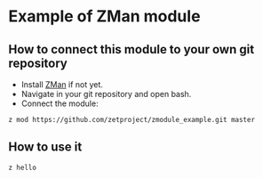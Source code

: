 # Example of ZMan module
## How to connect this module to your own git repository
* Install [ZMan](https://github.com/zetproject/zman) if not yet.
* Navigate in your git repository and open bash.
* Connect the module:
```console
z mod https://github.com/zetproject/zmodule_example.git master
```
## How to use it
```console
z hello
```

